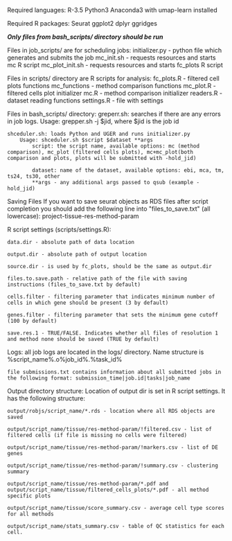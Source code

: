 Required languages:
	R-3.5
	Python3
	Anaconda3 with umap-learn installed

Required R packages:
	Seurat
	ggplot2
	dplyr
	ggridges

***Only files from bash_scripts/ directory should be run***


Files in job_scripts/ are for scheduling jobs:
	initializer.py - python file which generates and submits the job
	mc_init.sh - requests resources and starts mc R script
	mc_plot_init.sh - requests resources and starts fc_plots R script


Files in scripts/ directory are R scripts for analysis:
	fc_plots.R - filtered cell plots functions
	mc_functions - method comparison functions
	mc_plot.R - filtered cells plot initializer
	mc.R - method comparison initializer
	readers.R - dataset reading functions
	settings.R - file with settings


Files in bash_scripts/ directory:
	greperr.sh: searches if there are any errors in job logs.
		Usage: grepper.sh -j $jid, where $jid is the job id

	shceduler.sh: loads Python and UGER and runs initializer.py 
		Usage: shceduler.sh $script $dataset **args
			script: the script name, available options: mc (method comparison), mc_plot (filtered cells plots), mc+mc_plot(both comparison and plots, plots will be submitted with -hold_jid)
			
			dataset: name of the dataset, available options: ebi, mca, tm, ts24, ts30, other
			**args - any additional args passed to qsub (example -hold_jid)


Saving Files
	If you want to save seurat objects as RDS files after script completion you should add the following line into "files_to_save.txt" (all lowercase):
	project-tissue-res-method-param


R script settings (scripts/settings.R):

	data.dir - absolute path of data location
	
	output.dir - absolute path of output location
	
	source.dir - is used by fc_plots, should be the same as output.dir	

	files.to.save.path - relative path of the file with saving instructions (files_to_save.txt by default)

	cells.filter - filtering parameter that indicates minimum number of cells in which gene should be present (3 by default)

	genes.filter - filtering parameter that sets the minimum gene cutoff (100 by default)

	save.res.1 - TRUE/FALSE. Indicates whether all files of resolution 1 and method none should be saved (TRUE by default)

Logs:
	all job logs are located in the logs/ directory. Name structure is %script_name%.o%job_id%.%task_id%

	file submissions.txt contains information about all submitted jobs in the following format: submission_time|job.id|tasks|job_name 


Output directory structure:
	Location of output dir is set in R script settings. It has the following structure:

	output/robjs/script_name/*.rds - location where all RDS objects are saved

	output/script_name/tissue/res-method-param/!filtered.csv - list of filtered cells (if file is missing no cells were filtered)

	output/script_name/tissue/res-method-param/!markers.csv - list of DE genes

	output/script_name/tissue/res-method-param/!summary.csv - clustering summary

	output/script_name/tissue/res-method-param/*.pdf and output/script_name/tissue/filtered_cells_plots/*.pdf - all method specific plots

	output/script_name/tissue/score_summary.csv - average cell type scores for all methods

	output/script_name/stats_summary.csv - table of QC statistics for each cell.







